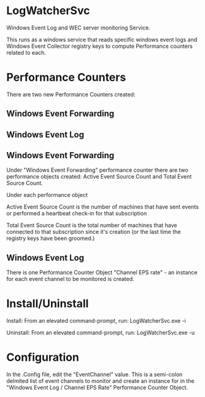 
# LogWatcherSvc
Windows Event Log and WEC server monitoring Service. 

This runs as a windows service that reads specific windows event logs and Windows Event Collector registry keys to compute Performance counters related to each.

# Performance Counters
There are two new Performance Counters created:
## Windows Event Forwarding
## Windows Event Log

## Windows Event Forwarding
Under "Windows Event Forwarding" performance counter there are two performance objects created: Active Event Source Count and Total Event Source Count.

Under each performance object

Active Event Source Count is the number of machines that have sent events or performed a heartbeat check-in for that subscription

Total Event Source Count is the total number of machines that have connected to that subscription since it's creation (or the last time the registry keys have been groomed.)

## Windows Event Log
There is one Performance Counter Object "Channel EPS rate" - an instance for each event channel to be monitored is created.

# Install/Uninstall
Install: From an elevated command-prompt, run: LogWatcherSvc.exe -i

Uninstall: From an elevated command-prompt, run: LogWatcherSvc.exe -u

# Configuration
In the .Config file, edit the "EventChannel" value. This is a semi-colon delmited list of event channels to monitor and create an instance for in the "Windows Event Log / Channel EPS Rate" Performance Counter Object.
